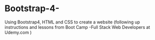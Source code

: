 # Bootstrap-4-
Using Bootstrap4, HTML and CSS to create a website (following up instructions and lessons from Boot Camp -Full Stack Web Developers at Udemy.com )
